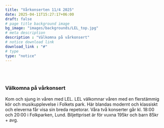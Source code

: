 ```yaml
---
title: "Vårkonserten 11/4 2025"
date: 2025-04-11T15:27:17+06:00
draft: false
# page title background image
bg_image: "images/backgrounds/LEL_top.jpg"
# meta description
description : "Välkomna på vårkonsert"
# notice download link
download_link : "#"
# type
type: "notice"
---
```


<br><br>
### Välkomna på vårkonsert

Kom och sjung in våren med LEL. LEL välkomnar våren med en flerstämmig kör och musikupplevelse i Folkets park. Här blandas modernt och klassiskt och eleverna får visa sin breda repetorar. Våra två konserter går kl. 18:00 och 20:00 i Folkparken, Lund. Biljettpriset är för vuxna 195kr och barn 85kr + avg. 

<br><br>